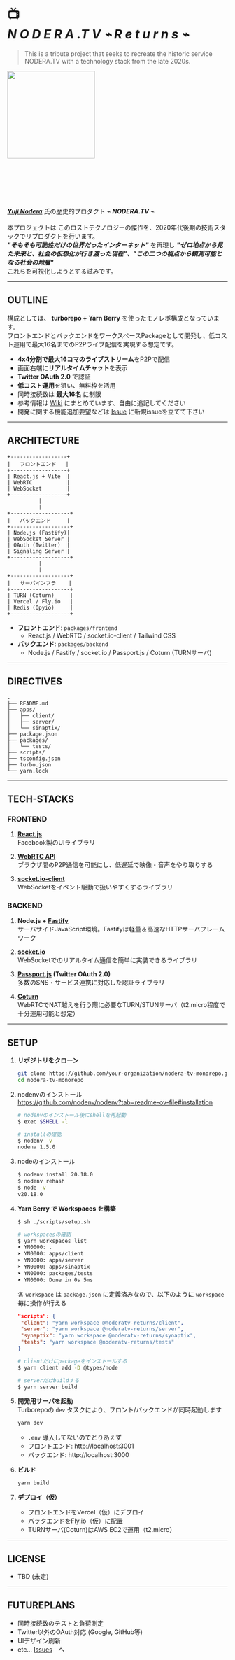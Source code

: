 ### 　
### 　

# 📺<br />_**N O D E R A .T V** ⌁ R e t u r n s ⌁_

> This is a tribute project that seeks to recreate the historic service NODERA.TV with a technology stack from the late 2020s.

<img src="https://github.com/user-attachments/assets/8562305e-b8b2-496c-a98c-e091ad93caef" width="200">

### 　
### 　

_**[Yuji Nodera](https://github.com/yujinodera)**_ 氏の歴史的プロダクト ⌁ _**NODERA.TV**_ ⌁<br /><br />
本プロジェクトは このロストテクノロジーの傑作を、2020年代後期の技術スタックでリプロダクトを行います。<br />
_**"そもそも可能性だけの世界だったインターネット"**_ を再現し _**"ゼロ地点から見た未来と、社会の仮想化が行き渡った現在"、"この二つの視点から観測可能となる社会の地層"**_<br />
これらを可視化しようとする試みです。

---

## OUTLINE

構成としては、 **turborepo + Yarn Berry** を使ったモノレポ構成となっています。  
フロントエンドとバックエンドをワークスペースPackageとして開発し、低コスト運用で最大16名までのP2Pライブ配信を実現する想定です。

- **4x4分割で最大16コマのライブストリーム**をP2Pで配信
- 画面右端に**リアルタイムチャット**を表示
- **Twitter OAuth 2.0** で認証
- **低コスト運用**を狙い、無料枠を活用
- 同時接続数は **最大16名** に制限
- 参考情報は [Wiki](https://github.com/vvvvise/return-of-noderatv/wiki) にまとめています、自由に追記してください
- 開発に関する機能追加要望などは [Issue](https://github.com/vvvvise/return-of-noderatv/issues) に新規issueを立てて下さい

---

## ARCHITECTURE

```plaintext
+------------------+
|   フロントエンド   |
+------------------+
| React.js + Vite  |
| WebRTC           |
| WebSocket        |
+------------------+
          |
          |
+-------------------+
|   バックエンド     |
+-------------------+
| Node.js (Fastify)|
| WebSocket Server |
| OAuth (Twitter)  |
| Signaling Server |
+-------------------+
          |
          |
+-------------------+
|   サーバインフラ    |
+-------------------+
| TURN (Coturn)     |
| Vercel / Fly.io   |
| Redis (Opyio)     |
+-------------------+
```

- **フロントエンド**: `packages/frontend`
  - React.js / WebRTC / socket.io-client / Tailwind CSS
- **バックエンド**: `packages/backend`
  - Node.js / Fastify / socket.io / Passport.js / Coturn (TURNサーバ)

---

## DIRECTIVES

```
.
├── README.md
├── apps/
│   ├── client/
│   ├── server/
│   └── sinaptix/
├── package.json
├── packages/
│   └── tests/
├── scripts/
├── tsconfig.json
├── turbo.json
└── yarn.lock
```

---

## TECH-STACKS

### FRONTEND

1. **[React.js](https://ja.react.dev/)**  
   Facebook製のUIライブラリ

2. **[WebRTC API](https://webrtc.org/?hl=ja)**  
   ブラウザ間のP2P通信を可能にし、低遅延で映像・音声をやり取りする

3. **[socket.io-client](https://socket.io/docs/)**  
   WebSocketをイベント駆動で扱いやすくするライブラリ

### BACKEND

1. **Node.js + [Fastify](https://fastify.dev/)**  
   サーバサイドJavaScript環境。Fastifyは軽量＆高速なHTTPサーバフレームワーク

2. **[socket.io](https://socket.io/docs/)**  
   WebSocketでのリアルタイム通信を簡単に実装できるライブラリ

4. **[Passport.js](https://www.passportjs.org/) (Twitter OAuth 2.0)**  
   多数のSNS・サービス連携に対応した認証ライブラリ

5. **[Coturn](https://github.com/coturn/coturn)**  
   WebRTCでNAT越えを行う際に必要なTURN/STUNサーバ（t2.micro程度で十分運用可能と想定）

---

## SETUP

1. **リポジトリをクローン**

   ```bash
   git clone https://github.com/your-organization/nodera-tv-monorepo.git
   cd nodera-tv-monorepo
   ```

2. nodenvのインストール<br />
   https://github.com/nodenv/nodenv?tab=readme-ov-file#installation

   ```bash
   # nodenvのインストール後にshellを再起動
   $ exec $SHELL -l

   # installの確認
   $ nodenv -v
   nodenv 1.5.0
   ```

4. nodeのインストール
   ```bash
   $ nodenv install 20.18.0
   $ nodenv rehash
   $ node -v
   v20.18.0
   ```

2. **Yarn Berry で Workspaces を構築**

   ```bash
   $ sh ./scripts/setup.sh

   # workspacesの確認
   $ yarn workspaces list
   ➤ YN0000: .
   ➤ YN0000: apps/client
   ➤ YN0000: apps/server
   ➤ YN0000: apps/sinaptix
   ➤ YN0000: packages/tests
   ➤ YN0000: Done in 0s 5ms
   ```

   各 `workspace` は `package.json` に定義済みなので、以下のように `workspace` 毎に操作が行える

   ```json
   "scripts": {
    "client": "yarn workspace @noderatv-returns/client",
    "server": "yarn workspace @noderatv-returns/server",
    "synaptix": "yarn workspace @noderatv-returns/synaptix",
    "tests": "yarn workspace @noderatv-returns/tests"
   }
   ```

   ```bash
   # clientだけにpackageをインストールする
   $ yarn client add -D @types/node

   # serverだけbuildする
   $ yarn server build
   ```

4. **開発用サーバを起動**  
   Turborepoの `dev` タスクにより、フロント/バックエンドが同時起動します

   ```bash
   yarn dev
   ```

   - `.env` 導入してないのでとりあえず
   - フロントエンド: http://localhost:3001
   - バックエンド: http://localhost:3000

5. **ビルド**

   ```bash
   yarn build
   ```

6. **デプロイ（仮）**
   - フロントエンドをVercel（仮）にデプロイ
   - バックエンドをFly.io（仮）に配置
   - TURNサーバ(Coturn)はAWS EC2で運用（t2.micro）

---

## LICENSE

- TBD (未定)

---

## FUTUREPLANS

- 同時接続数のテストと負荷測定
- Twitter以外のOAuth対応 (Google, GitHub等)
- UIデザイン刷新
- etc... [Issues](https://github.com/vvvvise/return-of-noderatv/issues)　へ
